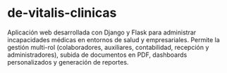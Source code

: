 # de-vitalis-clinicas
Aplicación web desarrollada con Django y Flask para administrar incapacidades médicas en entornos de salud y empresariales. Permite la gestión multi-rol (colaboradores, auxiliares, contabilidad, recepción y administradores), subida de documentos en PDF, dashboards personalizados y generación de reportes.
